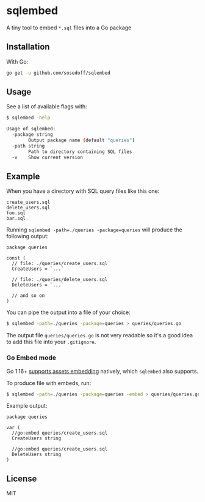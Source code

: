 # sqlembed

A tiny tool to embed `*.sql` files into a Go package

## Installation

With Go:

```bash
go get -u github.com/sosedoff/sqlembed
```

## Usage

See a list of available flags with:

```bash
$ sqlembed -help

Usage of sqlembed:
  -package string
    	Output package name (default "queries")
  -path string
    	Path to directory containing SQL files
  -v	Show current version
```

## Example

When you have a directory with SQL query files like this one:

```
create_users.sql
delete_users.sql
foo.sql
bar.sql
```

Running `sqlembed -path=./queries -package=queries` will produce the following output:

```golang
package queries

const (
  // file: ./queries/create_users.sql
  CreateUsers = `...`

  // file: ./queries/delete_users.sql
  DeleteUsers = `...`

  // and so on
)
```

You can pipe the output into a file of your choice:

```bash
$ sqlembed -path=./queries -package=queries > queries/queries.go
```

The output file `queries/queries.go` is not very readable so it's a good idea to
add this file into your `.gitignore`.

### Go Embed mode

Go 1.16+ [supports assets embedding](https://pkg.go.dev/embed) natively, which `sqlembed` also
supports.

To produce file with embeds, run:

```bash
$ sqlembed -path=./queries -package=queries -embed > queries/queries.go
```

Example output:

```golang
package queries

var (
  //go:embed queries/create_users.sql
  CreateUsers string

  //go:embed queries/create_users.sql
  DeleteUsers string
)
```

## License

MIT
